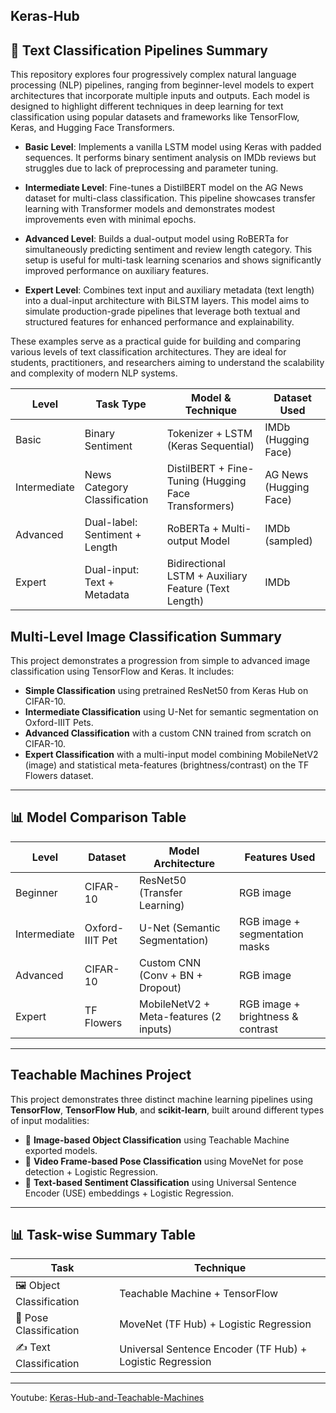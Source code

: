 ## Keras-Hub

## 📝 Text Classification Pipelines Summary

This repository explores four progressively complex natural language processing (NLP) pipelines, ranging from beginner-level models to expert architectures that incorporate multiple inputs and outputs. Each model is designed to highlight different techniques in deep learning for text classification using popular datasets and frameworks like TensorFlow, Keras, and Hugging Face Transformers.

- **Basic Level**: Implements a vanilla LSTM model using Keras with padded sequences. It performs binary sentiment analysis on IMDb reviews but struggles due to lack of preprocessing and parameter tuning.
  
- **Intermediate Level**: Fine-tunes a DistilBERT model on the AG News dataset for multi-class classification. This pipeline showcases transfer learning with Transformer models and demonstrates modest improvements even with minimal epochs.

- **Advanced Level**: Builds a dual-output model using RoBERTa for simultaneously predicting sentiment and review length category. This setup is useful for multi-task learning scenarios and shows significantly improved performance on auxiliary features.

- **Expert Level**: Combines text input and auxiliary metadata (text length) into a dual-input architecture with BiLSTM layers. This model aims to simulate production-grade pipelines that leverage both textual and structured features for enhanced performance and explainability.

These examples serve as a practical guide for building and comparing various levels of text classification architectures. They are ideal for students, practitioners, and researchers aiming to understand the scalability and complexity of modern NLP systems.


| Level        | Task Type                   | Model & Technique                                      | Dataset Used         |
|--------------|-----------------------------|---------------------------------------------------------|----------------------|
| Basic        | Binary Sentiment            | Tokenizer + LSTM (Keras Sequential)                    | IMDb (Hugging Face)  |
| Intermediate | News Category Classification| DistilBERT + Fine-Tuning (Hugging Face Transformers)   | AG News (Hugging Face) |
| Advanced     | Dual-label: Sentiment + Length| RoBERTa + Multi-output Model                          | IMDb (sampled)       |
| Expert       | Dual-input: Text + Metadata | Bidirectional LSTM + Auxiliary Feature (Text Length)   | IMDb                 |

## Multi-Level Image Classification Summary

This project demonstrates a progression from simple to advanced image classification using TensorFlow and Keras. It includes:

- **Simple Classification** using pretrained ResNet50 from Keras Hub on CIFAR-10.
- **Intermediate Classification** using U-Net for semantic segmentation on Oxford-IIIT Pets.
- **Advanced Classification** with a custom CNN trained from scratch on CIFAR-10.
- **Expert Classification** with a multi-input model combining MobileNetV2 (image) and statistical meta-features (brightness/contrast) on the TF Flowers dataset.

---

## 📊 Model Comparison Table

| Level        | Dataset           | Model Architecture                     | Features Used                     |
|--------------|-------------------|----------------------------------------|-----------------------------------|
| Beginner     | CIFAR-10          | ResNet50 (Transfer Learning)           | RGB image                          |
| Intermediate | Oxford-IIIT Pet   | U-Net (Semantic Segmentation)          | RGB image + segmentation masks     |
| Advanced     | CIFAR-10          | Custom CNN (Conv + BN + Dropout)       | RGB image                          |
| Expert       | TF Flowers        | MobileNetV2 + Meta-features (2 inputs) | RGB image + brightness & contrast |

---





## Teachable Machines Project

This project demonstrates three distinct machine learning pipelines using **TensorFlow**, **TensorFlow Hub**, and **scikit-learn**, built around different types of input modalities:

- 📸 **Image-based Object Classification** using Teachable Machine exported models.
- 🎥 **Video Frame-based Pose Classification** using MoveNet for pose detection + Logistic Regression.
- 📝 **Text-based Sentiment Classification** using Universal Sentence Encoder (USE) embeddings + Logistic Regression.

---

## 📊 Task-wise Summary Table

| Task                   | Technique                                                |
|------------------------|----------------------------------------------------------|
| 🖼️ Object Classification     | Teachable Machine + TensorFlow                            |
| 🕺 Pose Classification       | MoveNet (TF Hub) + Logistic Regression                    | 
| ✍️ Text Classification       | Universal Sentence Encoder (TF Hub) + Logistic Regression |

---

Youtube: [Keras-Hub-and-Teachable-Machines](https://www.youtube.com/playlist?list=PLCGwaUpxPWO2oLaUWohq5KiRGBYHE9-Kj)

